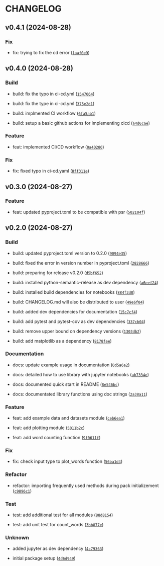# CHANGELOG

## v0.4.1 (2024-08-28)

### Fix

* fix: trying to fix the cd error ([`1aaf0e9`](https://github.com/gauravparajuli/pycounts_gaurav/commit/1aaf0e90ee4e448b41d67dcf286bb6e76a25b842))

## v0.4.0 (2024-08-28)

### Build

* build: fix the typo in ci-cd.yml ([`1547064`](https://github.com/gauravparajuli/pycounts_gaurav/commit/15470641ab05e5d999a93bbf8400930aeb7317c5))

* build: fix the type in ci-cd.yml ([`375e2d1`](https://github.com/gauravparajuli/pycounts_gaurav/commit/375e2d12fe99a8452c26971e8b2e48049af8f001))

* build: implmented CI workflow ([`6fa5ab1`](https://github.com/gauravparajuli/pycounts_gaurav/commit/6fa5ab1eb50a4c5d5f69a4b95d5a6a9cef73d869))

* build: setup a basic github actions for implementing cicd ([`a4d6cae`](https://github.com/gauravparajuli/pycounts_gaurav/commit/a4d6cae0d65e402cd933fa8f05876aee2c88d6a1))

### Feature

* feat: implemented CI/CD workflow ([`0a40280`](https://github.com/gauravparajuli/pycounts_gaurav/commit/0a40280f941113ad488d08a0f49405780fcd609d))

### Fix

* fix: fixed typo in ci-cd.yaml ([`8ff311e`](https://github.com/gauravparajuli/pycounts_gaurav/commit/8ff311e99ea491c2ead389d61ae96f21e974a6fb))

## v0.3.0 (2024-08-27)

### Feature

* feat: updated pyproject.toml to be compatible with psr ([`502104f`](https://github.com/gauravparajuli/pycounts_gaurav/commit/502104f4e1e6650527bee5e0962f6e4a1ab49d9d))

## v0.2.0 (2024-08-27)

### Build

* build: updated pyproject.toml version to 0.2.0 ([`9094e35`](https://github.com/gauravparajuli/pycounts_gaurav/commit/9094e3590651257f72c0beeda3e99bf42588f5d9))

* build: fixed the error in version number in pyproject.toml ([`2828666`](https://github.com/gauravparajuli/pycounts_gaurav/commit/28286664c9bfb000b34eec7006c24e9d4921d4aa))

* build: preparing for release v0.2.0 ([`d5bf652`](https://github.com/gauravparajuli/pycounts_gaurav/commit/d5bf652656edb56cd76790a6d4d3aee56f2f5cad))

* build: installed python-semantic-release as dev dependency ([`a6eef24`](https://github.com/gauravparajuli/pycounts_gaurav/commit/a6eef246ba00d1300cd5acd6ee49c1653d7c6abf))

* build: installed build dependencies for notebooks ([`884f3d8`](https://github.com/gauravparajuli/pycounts_gaurav/commit/884f3d8f6508b24a0d4be96a8583df26a870c2f1))

* build: CHANGELOG.md will also be distributed to user ([`49e6f04`](https://github.com/gauravparajuli/pycounts_gaurav/commit/49e6f0420c11381d83812ec0cd29ebe47d36de01))

* build: added dev dependencies for documentation ([`15c7cf4`](https://github.com/gauravparajuli/pycounts_gaurav/commit/15c7cf490ec7569934b84ca079b74c8dd3ebf3cb))

* build: add pytest and pytest-cov as dev dependencies ([`337cb04`](https://github.com/gauravparajuli/pycounts_gaurav/commit/337cb04041594a1c307436a727231ffb0f9c6a5a))

* build: remove upper bound on dependency versions ([`1303db2`](https://github.com/gauravparajuli/pycounts_gaurav/commit/1303db284d61974ad814fb46374099658cb49924))

* build: add matplotlib as a dependency ([`8178fee`](https://github.com/gauravparajuli/pycounts_gaurav/commit/8178feec8a7bf296a8b49650206e11e6973072ce))

### Documentation

* docs: update example usage in documentation ([`0d5a6a2`](https://github.com/gauravparajuli/pycounts_gaurav/commit/0d5a6a26248f1bca06cdcc312fbb5771a96d7e99))

* docs: detailed how to use library with jupyter notebooks ([`ab7334e`](https://github.com/gauravparajuli/pycounts_gaurav/commit/ab7334e6fd4b37022a2c7dbe2d3fbf23b8fd115f))

* docs: documented quick start in README ([`8e546bc`](https://github.com/gauravparajuli/pycounts_gaurav/commit/8e546bcd614b6bb4048e048a846d833862c61286))

* docs: documentated library functions using doc strings ([`2a38a11`](https://github.com/gauravparajuli/pycounts_gaurav/commit/2a38a117dbb91a278c8923d5080074a506301da8))

### Feature

* feat: add example data and datasets module ([`ceb6ea1`](https://github.com/gauravparajuli/pycounts_gaurav/commit/ceb6ea1e3494173a43b7daf75523a50e1be5e73a))

* feat: add plotting module ([`5011b2c`](https://github.com/gauravparajuli/pycounts_gaurav/commit/5011b2cb10ea6b84f36f3125bc1c3b023ba2cd24))

* feat: add word counting function ([`9f0611f`](https://github.com/gauravparajuli/pycounts_gaurav/commit/9f0611ff8f67fc37b428420279cd3cf227cb44f2))

### Fix

* fix: check input type to plot_words function ([`56ba1d4`](https://github.com/gauravparajuli/pycounts_gaurav/commit/56ba1d4483a62383a9fcb72f1ae5f97623381c92))

### Refactor

* refactor: importing frequently used methods during pack initializement ([`c9896c1`](https://github.com/gauravparajuli/pycounts_gaurav/commit/c9896c1a93b4980a793fdf75dae9185e1b1041cf))

### Test

* test: add additional test for all modules ([`88d8154`](https://github.com/gauravparajuli/pycounts_gaurav/commit/88d815436dca39fb2860b4c672c7a148ae623c2c))

* test: add unit test for count_words ([`3bb877e`](https://github.com/gauravparajuli/pycounts_gaurav/commit/3bb877efb210b14b7244d402a3fbf85fb77d25b9))

### Unknown

* added jupyter as dev dependency ([`4c79363`](https://github.com/gauravparajuli/pycounts_gaurav/commit/4c79363727c2c1a8f228636c716cbc09b4d27bb8))

* initial package setup ([`4d6d949`](https://github.com/gauravparajuli/pycounts_gaurav/commit/4d6d9495bdfe0a8c6caaba36827bee69e22d6140))
